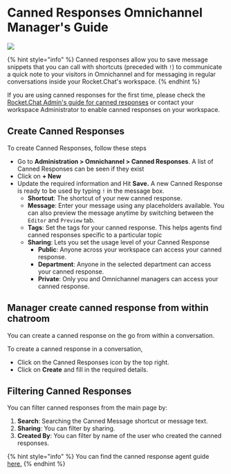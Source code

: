 # Canned Responses Omnichannel Manager's Guide

![](<../../../.gitbook/assets/2021-06-10\_22-31-38 (3) (3) (3) (3) (3) (3) (3) (3) (3) (2) (3) (1) (1) (1) (1) (2) (1) (1) (1) (1) (1) (18).jpg>)

{% hint style="info" %}
Canned responses allow you to save message snippets that you can call with shortcuts (preceded with `!`) to communicate a quick note to your visitors in Omnichannel and for messaging in regular conversations inside your Rocket.Chat's workspace.
{% endhint %}

If you are using canned responses for the first time, please check the [Rocket.Chat Admin's guide for canned responses](./#canned-responses-rocket.chat-admins-guide) or contact your workspace Administrator to enable canned responses on your workspace.

## Create Canned Responses

To create Canned Responses, follow these steps

* Go to **Administration > Omnichannel > Canned Responses**. A list of Canned Responses can be seen if they exist
* Click on **+ New**
* Update the required information and Hit **Save.** A new Canned Response is ready to be used by typing `!` in the message box.
  * **Shortcut**: The shortcut of your new canned response.
  * **Message**: Enter your message using any placeholders available. You can also preview the message anytime by switching between the `Editor` and `Preview` tab.
  * **Tags**: Set the tags for your canned response. This helps agents find canned responses specific to a particular topic
  * **Sharing**: Lets you set the usage level of your Canned Response
    * **Public**: Anyone across your workspace can access your canned response.
    * **Department**: Anyone in the selected department can access your canned response.
    * **Private**: Only you and Omnichannel managers can access your canned response.

## Manager create canned response from within chatroom

You can create a canned response on the go from within a conversation.

To create a canned response in a conversation,

* Click on the Canned Responses icon by the top right.
* Click on **Create** and fill in the required details.

## Filtering Canned Responses

You can filter canned responses from the main page by:

1. **Search**: Searching the Canned Message shortcut or message text.
2. **Sharing**: You can filter by sharing.
3. **Created By**: You can filter by name of the user who created the canned responses.

{% hint style="info" %}
You can find the canned response agent guide[ here.](../../omnichannel-agents-guides/omnichannel-conversation.md#canned-responses)
{% endhint %}
